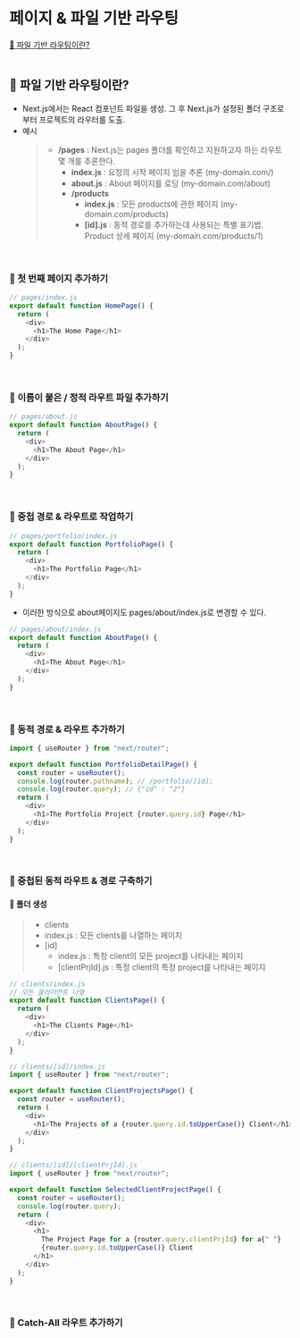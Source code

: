 # 페이지 & 파일 기반 라우팅

[📌 파일 기반 라우팅이란?](#-파일-기반-라우팅이란)<br>
<br>

## 📌 파일 기반 라우팅이란?

- Next.js에서는 React 컴포넌트 파일을 생성. 그 후 Next.js가 설정된 폴더 구조로부터 프로젝트의 라우터를 도출.
- 예시
  > - **/pages** : Next.js는 pages 폴더를 확인하고 지원하고자 하는 라우트 몇 개를 추론한다.
  >   - **index.js** : 요청의 시작 페이지 임을 추론 (my-domain.com/)
  >   - **about.js** : About 페이지를 로딩 (my-domain.com/about)
  >   - **/products**
  >     - **index.js** : 모든 products에 관한 페이지 (my-domain.com/products)
  >     - **[id].js** : 동적 경로를 추가하는데 사용되는 특별 표기법. Product 상세 페이지 (my-domain.com/products/1)

<br>

### 📖 첫 번째 페이지 추가하기

```js
// pages/index.js
export default function HomePage() {
  return (
    <div>
      <h1>The Home Page</h1>
    </div>
  );
}
```

<br>

### 📖 이름이 붙은 / 정적 라우트 파일 추가하기

```js
// pages/about.js
export default function AboutPage() {
  return (
    <div>
      <h1>The About Page</h1>
    </div>
  );
}
```

<br>

### 📖 중첩 경로 & 라우트로 작업하기

```js
// pages/portfolio/index.js
export default function PortfolioPage() {
  return (
    <div>
      <h1>The Portfolio Page</h1>
    </div>
  );
}
```

- 이러한 방식으로 about페이지도 pages/about/index.js로 변경할 수 있다.

```js
// pages/about/index.js
export default function AboutPage() {
  return (
    <div>
      <h1>The About Page</h1>
    </div>
  );
}
```

<br>

### 📖 동적 경로 & 라우트 추가하기

```js
import { useRouter } from "next/router";

export default function PortfolioDetailPage() {
  const router = useRouter();
  console.log(router.pathname); // /portfolio/[id];
  console.log(router.query); // {"id" : "2"}
  return (
    <div>
      <h1>The Portfolio Project {router.query.id} Page</h1>
    </div>
  );
}
```

<br>

### 📖 중첩된 동적 라우트 & 경로 구축하기

#### 💎 폴더 생성

> - clients
> - index.js : 모든 clients를 나열하는 페이지
> - [id]
>   - index.js : 특정 client의 모든 project를 나타내는 페이지
>   - [clientPrjId].js : 특정 client의 특정 project를 나타내는 페이지

```js
// clients/index.js
// 모든 클라이언트 나열
export default function ClientsPage() {
  return (
    <div>
      <h1>The Clients Page</h1>
    </div>
  );
}

// clients/[id]/index.js
import { useRouter } from "next/router";

export default function ClientProjectsPage() {
  const router = useRouter();
  return (
    <div>
      <h1>The Projects of a {router.query.id.toUpperCase()} Client</h1>
    </div>
  );
}

// clients/[id]/[clientPrjId].js
import { useRouter } from "next/router";

export default function SelectedClientProjectPage() {
  const router = useRouter();
  console.log(router.query);
  return (
    <div>
      <h1>
        The Project Page for a {router.query.clientPrjId} for a{" "}
        {router.query.id.toUpperCase()} Client
      </h1>
    </div>
  );
}
```

<br>

### 📖 Catch-All 라우트 추가하기
